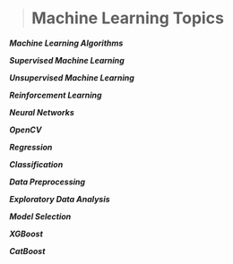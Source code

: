 ># Machine Learning Topics
**_Machine Learning Algorithms_**

**_Supervised Machine Learning_**

**_Unsupervised Machine Learning_**

**_Reinforcement Learning_**

**_Neural Networks_**

**_OpenCV_**

**_Regression_**

**_Classification_**

**_Data Preprocessing_**

**_Exploratory Data Analysis_**

**_Model Selection_**

**_XGBoost_**

**_CatBoost_**
